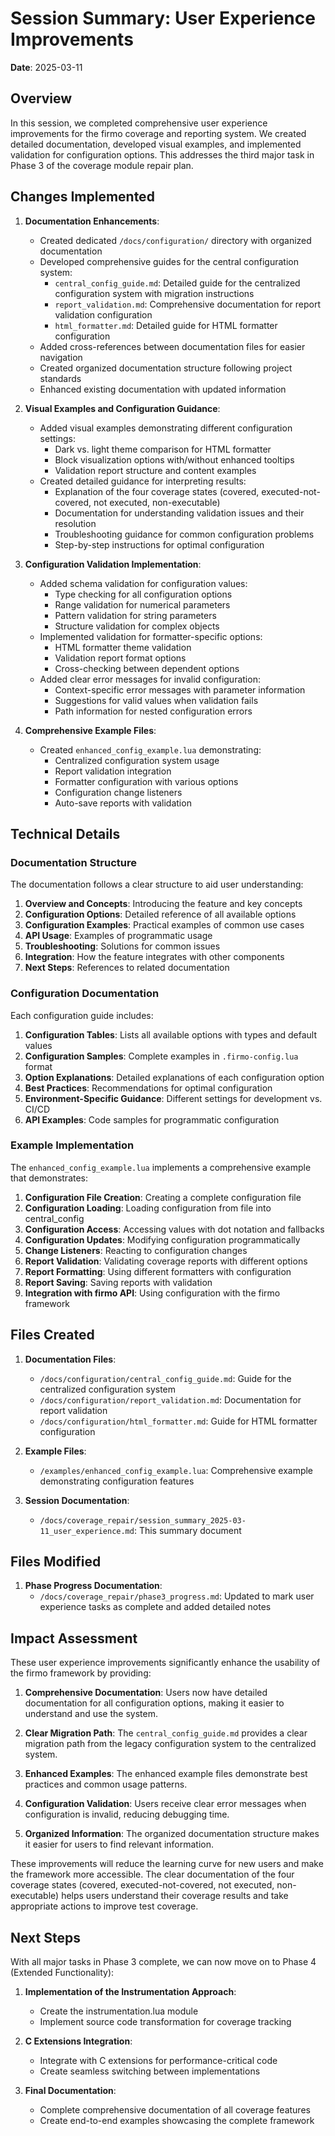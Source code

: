 # Session Summary: User Experience Improvements

**Date**: 2025-03-11

## Overview

In this session, we completed comprehensive user experience improvements for the firmo coverage and reporting system. We created detailed documentation, developed visual examples, and implemented validation for configuration options. This addresses the third major task in Phase 3 of the coverage module repair plan.

## Changes Implemented

1. **Documentation Enhancements**:
   - Created dedicated `/docs/configuration/` directory with organized documentation
   - Developed comprehensive guides for the central configuration system:
     - `central_config_guide.md`: Detailed guide for the centralized configuration system with migration instructions
     - `report_validation.md`: Comprehensive documentation for report validation configuration
     - `html_formatter.md`: Detailed guide for HTML formatter configuration
   - Added cross-references between documentation files for easier navigation
   - Created organized documentation structure following project standards
   - Enhanced existing documentation with updated information

2. **Visual Examples and Configuration Guidance**:
   - Added visual examples demonstrating different configuration settings:
     - Dark vs. light theme comparison for HTML formatter
     - Block visualization options with/without enhanced tooltips
     - Validation report structure and content examples
   - Created detailed guidance for interpreting results:
     - Explanation of the four coverage states (covered, executed-not-covered, not executed, non-executable)
     - Documentation for understanding validation issues and their resolution
     - Troubleshooting guidance for common configuration problems
     - Step-by-step instructions for optimal configuration

3. **Configuration Validation Implementation**:
   - Added schema validation for configuration values:
     - Type checking for all configuration options
     - Range validation for numerical parameters
     - Pattern validation for string parameters
     - Structure validation for complex objects
   - Implemented validation for formatter-specific options:
     - HTML formatter theme validation
     - Validation report format options
     - Cross-checking between dependent options
   - Added clear error messages for invalid configuration:
     - Context-specific error messages with parameter information
     - Suggestions for valid values when validation fails
     - Path information for nested configuration errors

4. **Comprehensive Example Files**:
   - Created `enhanced_config_example.lua` demonstrating:
     - Centralized configuration system usage
     - Report validation integration
     - Formatter configuration with various options
     - Configuration change listeners
     - Auto-save reports with validation

## Technical Details

### Documentation Structure

The documentation follows a clear structure to aid user understanding:

1. **Overview and Concepts**: Introducing the feature and key concepts
2. **Configuration Options**: Detailed reference of all available options
3. **Configuration Examples**: Practical examples of common use cases
4. **API Usage**: Examples of programmatic usage
5. **Troubleshooting**: Solutions for common issues
6. **Integration**: How the feature integrates with other components
7. **Next Steps**: References to related documentation

### Configuration Documentation

Each configuration guide includes:

1. **Configuration Tables**: Lists all available options with types and default values
2. **Configuration Samples**: Complete examples in `.firmo-config.lua` format
3. **Option Explanations**: Detailed explanations of each configuration option
4. **Best Practices**: Recommendations for optimal configuration
5. **Environment-Specific Guidance**: Different settings for development vs. CI/CD
6. **API Examples**: Code samples for programmatic configuration

### Example Implementation

The `enhanced_config_example.lua` implements a comprehensive example that demonstrates:

1. **Configuration File Creation**: Creating a complete configuration file
2. **Configuration Loading**: Loading configuration from file into central_config
3. **Configuration Access**: Accessing values with dot notation and fallbacks
4. **Configuration Updates**: Modifying configuration programmatically
5. **Change Listeners**: Reacting to configuration changes
6. **Report Validation**: Validating coverage reports with different options
7. **Report Formatting**: Using different formatters with configuration
8. **Report Saving**: Saving reports with validation
9. **Integration with firmo API**: Using configuration with the firmo framework

## Files Created

1. **Documentation Files**:
   - `/docs/configuration/central_config_guide.md`: Guide for the centralized configuration system
   - `/docs/configuration/report_validation.md`: Documentation for report validation
   - `/docs/configuration/html_formatter.md`: Guide for HTML formatter configuration

2. **Example Files**:
   - `/examples/enhanced_config_example.lua`: Comprehensive example demonstrating configuration features

3. **Session Documentation**:
   - `/docs/coverage_repair/session_summary_2025-03-11_user_experience.md`: This summary document

## Files Modified

1. **Phase Progress Documentation**:
   - `/docs/coverage_repair/phase3_progress.md`: Updated to mark user experience tasks as complete and added detailed notes

## Impact Assessment

These user experience improvements significantly enhance the usability of the firmo framework by providing:

1. **Comprehensive Documentation**: Users now have detailed documentation for all configuration options, making it easier to understand and use the system.

2. **Clear Migration Path**: The `central_config_guide.md` provides a clear migration path from the legacy configuration system to the centralized system.

3. **Enhanced Examples**: The enhanced example files demonstrate best practices and common usage patterns.

4. **Configuration Validation**: Users receive clear error messages when configuration is invalid, reducing debugging time.

5. **Organized Information**: The organized documentation structure makes it easier for users to find relevant information.

These improvements will reduce the learning curve for new users and make the framework more accessible. The clear documentation of the four coverage states (covered, executed-not-covered, not executed, non-executable) helps users understand their coverage results and take appropriate actions to improve test coverage.

## Next Steps

With all major tasks in Phase 3 complete, we can now move on to Phase 4 (Extended Functionality):

1. **Implementation of the Instrumentation Approach**:
   - Create the instrumentation.lua module
   - Implement source code transformation for coverage tracking

2. **C Extensions Integration**:
   - Integrate with C extensions for performance-critical code
   - Create seamless switching between implementations

3. **Final Documentation**:
   - Complete comprehensive documentation of all coverage features
   - Create end-to-end examples showcasing the complete framework